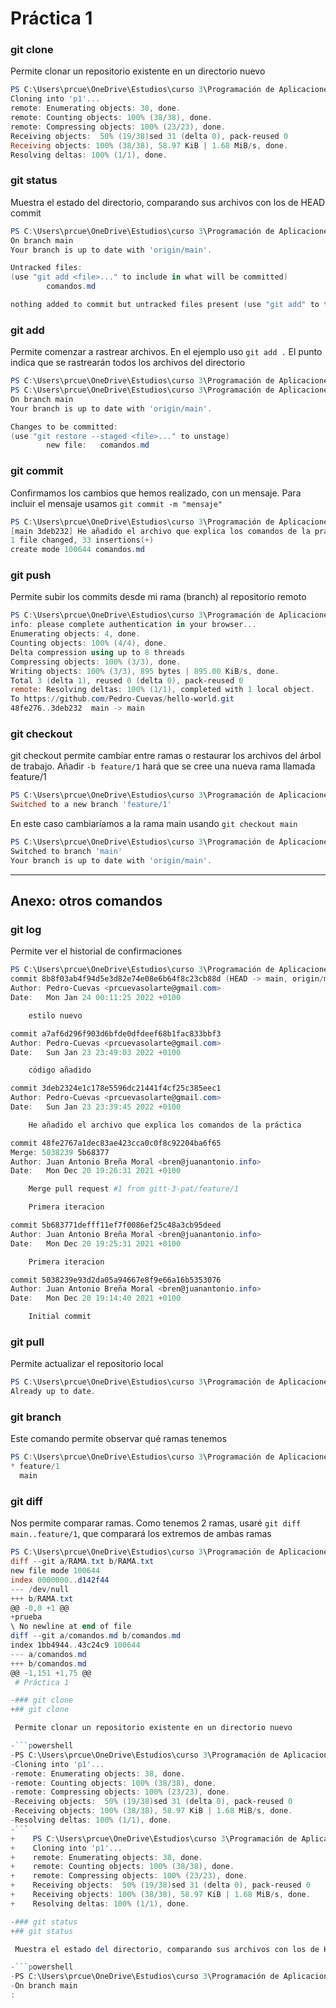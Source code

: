 # Práctica 1

### git clone

Permite clonar un repositorio existente en un directorio nuevo

```powershell
PS C:\Users\prcue\OneDrive\Estudios\curso 3\Programación de Aplicaciones Telemáticas> git clone https://github.com/Pedro-Cuevas/hello-world.git p1
Cloning into 'p1'...
remote: Enumerating objects: 38, done.
remote: Counting objects: 100% (38/38), done.
remote: Compressing objects: 100% (23/23), done.
Receiving objects:  50% (19/38)sed 31 (delta 0), pack-reused 0
Receiving objects: 100% (38/38), 58.97 KiB | 1.68 MiB/s, done.
Resolving deltas: 100% (1/1), done.
```

### git status

Muestra el estado del directorio, comparando sus archivos con los de HEAD commit

```powershell
PS C:\Users\prcue\OneDrive\Estudios\curso 3\Programación de Aplicaciones Telemáticas\p1> git status
On branch main
Your branch is up to date with 'origin/main'.

Untracked files:
(use "git add <file>..." to include in what will be committed)
        comandos.md

nothing added to commit but untracked files present (use "git add" to track)
```

### git add

Permite comenzar a rastrear archivos. En el ejemplo uso `git add .` El punto indica que se rastrearán todos los archivos del directorio

```powershell
PS C:\Users\prcue\OneDrive\Estudios\curso 3\Programación de Aplicaciones Telemáticas\p1> git add .
PS C:\Users\prcue\OneDrive\Estudios\curso 3\Programación de Aplicaciones Telemáticas\p1> git status
On branch main
Your branch is up to date with 'origin/main'.

Changes to be committed:
(use "git restore --staged <file>..." to unstage)
        new file:   comandos.md
```

### git commit

Confirmamos los cambios que hemos realizado, con un mensaje. Para incluir el mensaje usamos `git commit -m "mensaje"`

```powershell
PS C:\Users\prcue\OneDrive\Estudios\curso 3\Programación de Aplicaciones Telemáticas\p1> git commit -m "He añadido el archivo que explica los comandos de la práctica"
[main 3deb232] He añadido el archivo que explica los comandos de la práctica
1 file changed, 33 insertions(+)
create mode 100644 comandos.md
```

### git push

Permite subir los commits desde mi rama (branch) al repositorio remoto

```powershell
PS C:\Users\prcue\OneDrive\Estudios\curso 3\Programación de Aplicaciones Telemáticas\p1> git push
info: please complete authentication in your browser...
Enumerating objects: 4, done.
Counting objects: 100% (4/4), done.
Delta compression using up to 8 threads
Compressing objects: 100% (3/3), done.
Writing objects: 100% (3/3), 895 bytes | 895.00 KiB/s, done.
Total 3 (delta 1), reused 0 (delta 0), pack-reused 0
remote: Resolving deltas: 100% (1/1), completed with 1 local object.
To https://github.com/Pedro-Cuevas/hello-world.git
48fe276..3deb232  main -> main
```

### git checkout

git checkout permite cambiar entre ramas o restaurar los archivos del árbol de trabajo. Añadir `-b feature/1` hará que se cree una nueva rama llamada feature/1

```powershell
PS C:\Users\prcue\OneDrive\Estudios\curso 3\Programación de Aplicaciones Telemáticas\p1> git checkout -b feature/1
Switched to a new branch 'feature/1'
```

En este caso cambiaríamos a la rama main usando `git checkout main`

```powershell
PS C:\Users\prcue\OneDrive\Estudios\curso 3\Programación de Aplicaciones Telemáticas\p1> git checkout main
Switched to branch 'main'
Your branch is up to date with 'origin/main'.
```
***

## Anexo: otros comandos

### git log

Permite ver el historial de confirmaciones

```powershell
PS C:\Users\prcue\OneDrive\Estudios\curso 3\Programación de Aplicaciones Telemáticas\p1> git log
commit 8b8f03ab4f94d5e3d82e74e08e6b64f8c23cb88d (HEAD -> main, origin/main, origin/HEAD)
Author: Pedro-Cuevas <prcuevasolarte@gmail.com>
Date:   Mon Jan 24 00:11:25 2022 +0100

    estilo nuevo

commit a7af6d296f903d6bfde0dfdeef68b1fac833bbf3
Author: Pedro-Cuevas <prcuevasolarte@gmail.com>
Date:   Sun Jan 23 23:49:03 2022 +0100

    código añadido

commit 3deb2324e1c178e5596dc21441f4cf25c385eec1
Author: Pedro-Cuevas <prcuevasolarte@gmail.com>
Date:   Sun Jan 23 23:39:45 2022 +0100

    He añadido el archivo que explica los comandos de la práctica

commit 48fe2767a1dec83ae423cca0c0f8c92204ba6f65
Merge: 5038239 5b68377
Author: Juan Antonio Breña Moral <bren@juanantonio.info>
Date:   Mon Dec 20 19:26:31 2021 +0100

    Merge pull request #1 from gitt-3-pat/feature/1

    Primera iteracion

commit 5b683771defff11ef7f0086ef25c48a3cb95deed
Author: Juan Antonio Breña Moral <bren@juanantonio.info>
Date:   Mon Dec 20 19:25:31 2021 +0100

    Primera iteracion

commit 5038239e93d2da05a94667e8f9e66a16b5353076
Author: Juan Antonio Breña Moral <bren@juanantonio.info>
Date:   Mon Dec 20 19:14:40 2021 +0100

    Initial commit
```

### git pull

Permite actualizar el repositorio local

```powershell
PS C:\Users\prcue\OneDrive\Estudios\curso 3\Programación de Aplicaciones Telemáticas\p1> git pull
Already up to date.
```

### git branch

Este comando permite observar qué ramas tenemos
```powershell
PS C:\Users\prcue\OneDrive\Estudios\curso 3\Programación de Aplicaciones Telemáticas\p1> git branch
* feature/1
  main
```

### git diff

Nos permite comparar ramas. Como tenemos 2 ramas, usaré `git diff main..feature/1`, que comparará los extremos de ambas ramas

```powershell
PS C:\Users\prcue\OneDrive\Estudios\curso 3\Programación de Aplicaciones Telemáticas\p1> git diff main..feature/1
diff --git a/RAMA.txt b/RAMA.txt
new file mode 100644
index 0000000..d142f44
--- /dev/null
+++ b/RAMA.txt
@@ -0,0 +1 @@
+prueba
\ No newline at end of file
diff --git a/comandos.md b/comandos.md
index 1bb4944..43c24c9 100644
--- a/comandos.md
+++ b/comandos.md
@@ -1,151 +1,75 @@
 # Práctica 1

-### git clone
+## git clone

 Permite clonar un repositorio existente en un directorio nuevo

-```powershell
-PS C:\Users\prcue\OneDrive\Estudios\curso 3\Programación de Aplicaciones Telemáticas> git clone https://github.com/Pedro-Cuevas/hello-world.git p1
-Cloning into 'p1'...
-remote: Enumerating objects: 38, done.
-remote: Counting objects: 100% (38/38), done.
-remote: Compressing objects: 100% (23/23), done.
-Receiving objects:  50% (19/38)sed 31 (delta 0), pack-reused 0
-Receiving objects: 100% (38/38), 58.97 KiB | 1.68 MiB/s, done.
-Resolving deltas: 100% (1/1), done.
-```
+    PS C:\Users\prcue\OneDrive\Estudios\curso 3\Programación de Aplicaciones Telemáticas> git clone https://github.com/Pedro-Cuevas/hello-world.git p1
+    Cloning into 'p1'...
+    remote: Enumerating objects: 38, done.
+    remote: Counting objects: 100% (38/38), done.
+    remote: Compressing objects: 100% (23/23), done.
+    Receiving objects:  50% (19/38)sed 31 (delta 0), pack-reused 0
+    Receiving objects: 100% (38/38), 58.97 KiB | 1.68 MiB/s, done.
+    Resolving deltas: 100% (1/1), done.

-### git status
+## git status

 Muestra el estado del directorio, comparando sus archivos con los de HEAD commit

-```powershell
-PS C:\Users\prcue\OneDrive\Estudios\curso 3\Programación de Aplicaciones Telemáticas\p1> git status
-On branch main
:
```